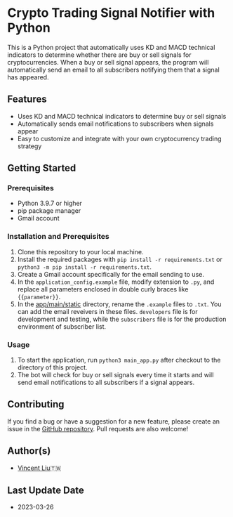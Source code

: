 # Crypto Trading Signal Notifier with Python

This is a Python project that automatically uses KD and MACD technical indicators to determine whether there are buy or sell signals for cryptocurrencies. When a buy or sell signal appears, the program will automatically send an email to all subscribers notifying them that a signal has appeared.

## Features

- Uses KD and MACD technical indicators to determine buy or sell signals
- Automatically sends email notifications to subscribers when signals appear
- Easy to customize and integrate with your own cryptocurrency trading strategy

## Getting Started

### Prerequisites

- Python 3.9.7 or higher
- pip package manager
- Gmail account

### Installation and Prerequisites

1. Clone this repository to your local machine.
2. Install the required packages with `pip install -r requirements.txt` or `python3 -m pip install -r requirements.txt`.
3. Create a Gmail account specifically for the email sending to use.
4. In the `application_config.example` file, modify extension to `.py`, and replace all parameters enclosed in double curly braces like `{{parameter}}`.
5. In the [app/main/static](app/main/static) directory, rename the `.example` files to `.txt`. You can add the email reveivers in these files. `developers` file is for development and testing, while the `subscribers` file is for the production environment of subscriber list.

### Usage

1. To start the application, run `python3 main_app.py` after checkout to the directory of this project.
2. The bot will check for buy or sell signals every time it starts and will send email notifications to all subscribers if a signal appears.

## Contributing

If you find a bug or have a suggestion for a new feature, please create an issue in the [GitHub repository](https://github.com/your-username/crypto-trading-bot). Pull requests are also welcome!


## Author(s)
- [Vincent Liu](https://github.com/jerryliu208)🇹🇼

## Last Update Date
- 2023-03-26